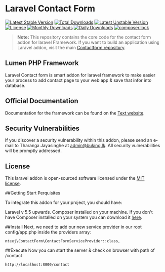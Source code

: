 # Laravel Contact Form
[![Latest Stable Version](https://poser.pugx.org/nteej/contactform/v/stable)](https://packagist.org/packages/nteej/contactform)
[![Total Downloads](https://poser.pugx.org/nteej/contactform/downloads)](https://packagist.org/packages/nteej/contactform)
[![Latest Unstable Version](https://poser.pugx.org/nteej/contactform/v/unstable)](https://packagist.org/packages/nteej/contactform)
[![License](https://poser.pugx.org/nteej/contactform/license)](https://packagist.org/packages/nteej/contactform)
[![Monthly Downloads](https://poser.pugx.org/nteej/contactform/d/monthly)](https://packagist.org/packages/nteej/contactform)
[![Daily Downloads](https://poser.pugx.org/nteej/contactform/d/daily)](https://packagist.org/packages/nteej/contactform)
[![composer.lock](https://poser.pugx.org/nteej/contactform/composerlock)](https://packagist.org/packages/nteej/contactform)

> **Note:** This repository contains the core code for the contact form addon for laravel Framework. If you want to build an application using Laravel addon, visit the main [Contactform repository](https://github.com/nteej/contact.git).

## Lumen PHP Framework

Laravel Contact form is smart addon for laravel framework to make easier your process to add contact page to your web app & save that infor into database.
## Official Documentation

Documentation for the framework can be found on the [Text website](https://www.text.lk/docs/laravel/contactform).

## Security Vulnerabilities

If you discover a security vulnerability within this addon, please send an e-mail to Tharanga Jayasinghe at admin@buking.lk. All security vulnerabilities will be promptly addressed.

## License

This laravel addon is open-sourced software licensed under the [MIT license](https://opensource.org/licenses/MIT).

##Getting Start
Perquisites

To integrate this addon for your project, you should have:

   Laravel v 5.5 upwards.
   Composer installed on your machine. If you don't have Composer installed on your system you can download it [here](https://getcomposer.org/).

##Install
Next, we need to add our new service provider in our root config/app.php inside the providers array:
    
    nteej\ContactForm\ContactFormServiceProvider::class,

##Execute
Now you can start the server & check on browser with path of /contact

    http://localhost:8000/contact
